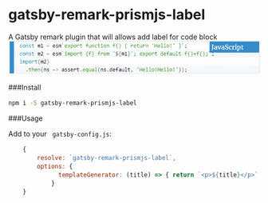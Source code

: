 # gatsby-remark-prismjs-label
A Gatsby remark plugin that will allows add label for code block
![demo](https://raw.githubusercontent.com/pecheneg2015/gatsby-remark-prismjs-label/master/img/demo.PNG)

###Install

```bash
npm i -S gatsby-remark-prismjs-label
```

###Usage

Add to your ``` gatsby-config.js```:

```javascript
    {
        resolve: `gatsby-remark-prismjs-label`,
        options: {
              templateGenerator: (title) => { return `<p>${title}</p>` }
            }
    }
```

